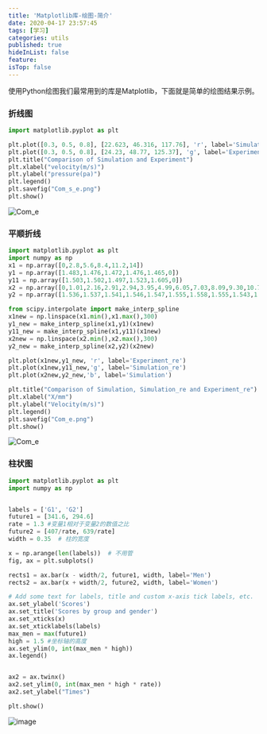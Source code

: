 ```yaml
---
title: 'Matplotlib库-绘图-简介'
date: 2020-04-17 23:57:45
tags: [学习]
categories: utils
published: true
hideInList: false
feature: 
isTop: false
---
```


使用Python绘图我们最常用到的库是Matplotlib，下面就是简单的绘图结果示例。

### 折线图

```Python
import matplotlib.pyplot as plt

plt.plot([0.3, 0.5, 0.8], [22.623, 46.316, 117.76], 'r', label='Simulation')
plt.plot([0.3, 0.5, 0.8], [24.23, 48.77, 125.37], 'g', label='Experiment')
plt.title("Comparison of Simulation and Experiment")
plt.xlabel("velocity(m/s)")
plt.ylabel("pressure(pa)")
plt.legend()
plt.savefig("Com_s_e.png")
plt.show()
```

<!-- more -->

![Com_e](https://blog-1251782526.cos.ap-shanghai.myqcloud.com/uPic/007S8ZIlly1gdx7mb1iiij30hs0dc74u.jpg)



### 平顺折线

```Python
import matplotlib.pyplot as plt
import numpy as np
x1 = np.array([0,2.8,5.6,8.4,11.2,14])
y1 = np.array([1.483,1.476,1.472,1.476,1.465,0])
y11 = np.array([1.503,1.502,1.497,1.523,1.605,0])
x2 = np.array([0,1.01,2.16,2.91,2.94,3.95,4.99,6.05,7.03,8.09,9.30,10.71,12.21,14.00])
y2 = np.array([1.536,1.537,1.541,1.546,1.547,1.555,1.558,1.555,1.543,1.566,1.652,1.648,1.416,0])

from scipy.interpolate import make_interp_spline
x1new = np.linspace(x1.min(),x1.max(),300)
y1_new = make_interp_spline(x1,y1)(x1new)
y11_new = make_interp_spline(x1,y11)(x1new)
x2new = np.linspace(x2.min(),x2.max(),300)
y2_new = make_interp_spline(x2,y2)(x2new)

plt.plot(x1new,y1_new, 'r', label='Experiment_re')
plt.plot(x1new,y11_new,'g', label='Simulation_re')
plt.plot(x2new,y2_new,'b', label='Simulation')

plt.title("Comparison of Simulation, Simulation_re and Experiment_re")
plt.xlabel("X/mm")
plt.ylabel("Velocity(m/s)")
plt.legend()
plt.savefig("Com_e.png")
plt.show()

```

![Com_e](https://blog-1251782526.cos.ap-shanghai.myqcloud.com/uPic/007S8ZIlly1gdx7mhv62wj30hs0dcjs2.jpg)

### 柱状图

```Python
import matplotlib.pyplot as plt
import numpy as np


labels = ['G1', 'G2']
future1 = [341.6, 294.6]
rate = 1.3 #变量1相对于变量2的数值之比
future2 = [407/rate, 639/rate]
width = 0.35  # 柱的宽度

x = np.arange(len(labels))  # 不用管
fig, ax = plt.subplots()

rects1 = ax.bar(x - width/2, future1, width, label='Men')
rects2 = ax.bar(x + width/2, future2, width, label='Women')

# Add some text for labels, title and custom x-axis tick labels, etc.
ax.set_ylabel('Scores')
ax.set_title('Scores by group and gender')
ax.set_xticks(x)
ax.set_xticklabels(labels)
max_men = max(future1)
high = 1.5 #坐标轴的高度
ax.set_ylim(0, int(max_men * high))
ax.legend()


ax2 = ax.twinx()
ax2.set_ylim(0, int(max_men * high * rate))
ax2.set_ylabel("Times")

plt.show()
```

![image](https://blog-1251782526.cos.ap-shanghai.myqcloud.com/uPic/007S8ZIlly1ge2wsg5en4j30hs0dczkm.jpg)